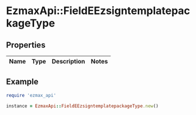 # EzmaxApi::FieldEEzsigntemplatepackageType

## Properties

| Name | Type | Description | Notes |
| ---- | ---- | ----------- | ----- |

## Example

```ruby
require 'ezmax_api'

instance = EzmaxApi::FieldEEzsigntemplatepackageType.new()
```

